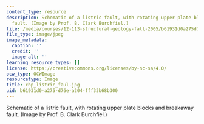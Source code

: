 ```yaml
---
content_type: resource
description: Schematic of a listric fault, with rotating upper plate blocks and breakaway
  fault. (Image by Prof. B. Clark Burchfiel.)
file: /media/courses/12-113-structural-geology-fall-2005/b61931d0a275d76ea204fff33b68b300_chp_listric_faul.jpg
file_type: image/jpeg
image_metadata:
  caption: ''
  credit: ''
  image-alt: ''
learning_resource_types: []
license: https://creativecommons.org/licenses/by-nc-sa/4.0/
ocw_type: OCWImage
resourcetype: Image
title: chp_listric_faul.jpg
uid: b61931d0-a275-d76e-a204-fff33b68b300
---
```

Schematic of a listric fault, with rotating upper plate blocks and breakaway fault. (Image by Prof. B. Clark Burchfiel.)